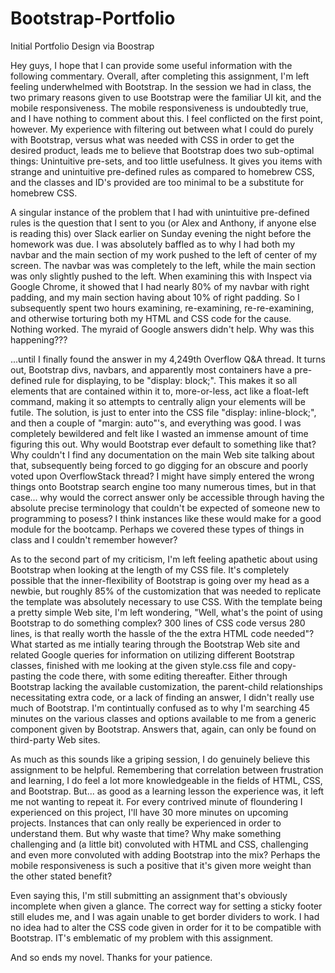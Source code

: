 # Bootstrap-Portfolio
Initial Portfolio Design via Boostrap

Hey guys, I hope that I can provide some useful information with the following commentary. Overall, after completing this assignment, I'm left feeling underwhelmed with Bootstrap. In the session we had in class, the two primary reasons given to use Bootstrap were the familiar UI kit, and the mobile responsiveness. The mobile responsiveness is undoubtedly true, and I have nothing to comment about this. I feel conflicted on the first point, however. My experience with filtering out between what I could do purely with Bootstrap, versus what was needed with CSS in order to get the desired product, leads me to believe that Bootstrap does two sub-optimal things: Unintuitive pre-sets, and too little usefulness. It gives you items with strange and unintuitive pre-defined rules as compared to homebrew CSS, and the classes and ID's provided are too minimal to be a substitute for homebrew CSS.

A singular instance of the problem that I had with unintuitive pre-defined rules is the question that I sent to you (or Alex and Anthony, if anyone else is reading this) over Slack earlier on Sunday evening the night before the homework was due. I was absolutely baffled as to why I had both my navbar and the main section of my work pushed to the left of center of my screen. The navbar was was completely to the left, while the main section was only slightly pushed to the left. When examining this with Inspect via Google Chrome, it showed that I had nearly 80% of my navbar with right padding, and my main section having about 10% of right padding. So I subsequently spent two hours examining, re-examining, re-re-examining, and otherwise torturing both my HTML and CSS code for the cause. Nothing worked. The myraid of Google answers didn't help. Why was this happening???

...until I finally found the answer in my 4,249th Overflow Q&A thread. It turns out, Bootstrap divs, navbars, and apparently most containers have a pre-defined rule for displaying, to be "display: block;". This makes it so all elements that are contained within it to, more-or-less, act like a float-left command, making it so attempts to centrally align your elements will be futile. The solution, is just to enter into the CSS file "display: inline-block;", and then a couple of "margin: auto"'s, and everything was good. I was completely bewildered and felt like I wasted an immense amount of time figuring this out. Why would Bootstrap ever default to something like that? Why couldn't I find any documentation on the main Web site talking about that, subsequently being forced to go digging for an obscure and poorly voted upon OverflowStack thread? I might have simply entered the wrong things onto Bootstrap search engine too many numerous times, but in that case... why would the correct answer only be accessible through having the absolute precise terminology that couldn't be expected of someone new to programming to posess? I think instances like these would make for a good module for the bootcamp. Perhaps we covered these types of things in class and I couldn't remember however?

As to the second part of my criticism, I'm left feeling apathetic about using Bootstrap when looking at the length of my CSS file. It's completely possible that the inner-flexibility of Bootstrap is going over my head as a newbie, but roughly 85% of the customization that was needed to replicate the template was absolutely necessary to use CSS. With the template being a pretty simple Web site, I'm left wondering, "Well, what's the point of using Bootstrap to do something complex? 300 lines of CSS code versus 280 lines, is that really worth the hassle of the the extra HTML code needed"? What started as me intially tearing through the Bootstrap Web site and related Google queries for information on utilizing different Bootstrap classes, finished with me looking at the given style.css file and copy-pasting the code there, with some editing thereafter. Either through Bootstrap lacking the available customization, the parent-child relationships necessitating extra code, or a lack of finding an answer, I didn't really use much of Bootstrap. I'm contintually confused as to why I'm searching 45 minutes on the various classes and options available to me from a generic component given by Bootstrap. Answers that, again, can only be found on third-party Web sites.

As much as this sounds like a griping session, I do genuinely believe this assignment to be helpful. Remembering that correlation between frustration and learning, I do feel a lot more knowledgeable in the fields of HTML, CSS, and Bootstrap. But... as good as a learning lesson the experience was, it left me not wanting to repeat it. For every contrived minute of floundering I experienced on this project, I'll have 30 more minutes on upcoming projects. Instances that can only really be experienced in order to understand them. But why waste that time? Why make something challenging and (a little bit) convoluted with HTML and CSS, challenging and even more convoluted with adding Bootstrap into the mix? Perhaps the mobile responsiveness is such a positive that it's given more weight than the other stated benefit?

Even saying this, I'm still submitting an assignment that's obviously incomplete when given a glance. The correct way for setting a sticky footer still eludes me, and I was again unable to get border dividers to work. I had no idea had to alter the CSS code given in order for it to be compatible with Bootstrap. IT's emblematic of my problem with this assignment.

And so ends my novel. Thanks for your patience.
